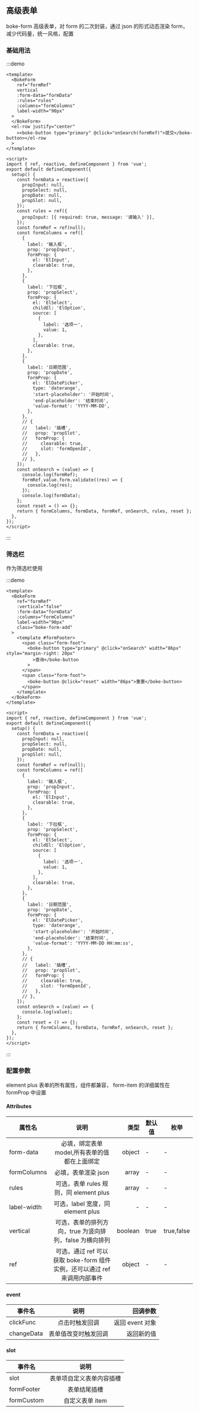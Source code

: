 ## 高级表单

boke-form 高级表单，对 form 的二次封装，通过 json 的形式动态渲染 form，减少代码量，统一风格，配置

### 基础用法

:::demo

```vue
<template>
  <BokeForm
    ref="formRef"
    vertical
    :form-data="formData"
    :rules="rules"
    :columns="formColumns"
    label-width="90px"
  >
  </BokeForm>
  <el-row justify="center"
    ><boke-button type="primary" @click="onSearch(formRef)">提交</boke-button></el-row
  >
</template>

<script>
import { ref, reactive, defineComponent } from 'vue';
export default defineComponent({
  setup() {
    const formData = reactive({
      propInput: null,
      propSelect: null,
      propDate: null,
      propSlot: null,
    });
    const rules = ref({
      propInput: [{ required: true, message: '请输入' }],
    });
    const formRef = ref(null);
    const formColumns = ref([
      {
        label: '输入框',
        prop: 'propInput',
        formProp: {
          el: 'ElInput',
          clearable: true,
        },
      },
      {
        label: '下拉框',
        prop: 'propSelect',
        formProp: {
          el: 'ElSelect',
          childEl: 'ElOption',
          source: [
            {
              label: '选项一',
              value: 1,
            },
          ],
          clearable: true,
        },
      },
      {
        label: '日期范围',
        prop: 'propDate',
        formProp: {
          el: 'ElDatePicker',
          type: 'daterange',
          'start-placeholder': '开始时间',
          'end-placeholder': '结束时间',
          'value-format': 'YYYY-MM-DD',
        },
      },
      // {
      //   label: '插槽',
      //   prop: 'propSlot',
      //   formProp: {
      //     clearable: true,
      //     slot: 'formOpenId',
      //   },
      // },
    ]);
    const onSearch = (value) => {
      console.log(formRef);
      formRef.value.form.validate((res) => {
        console.log(res);
      });
      console.log(formData);
    };
    const reset = () => {};
    return { formColumns, formData, formRef, onSearch, rules, reset };
  },
});
</script>
```

:::

### 筛选栏

作为筛选栏使用

:::demo

```vue
<template>
  <BokeForm
    ref="formRef"
    :vertical="false"
    :form-data="formData"
    :columns="formColumns"
    label-width="90px"
    class="boke-form-add"
  >
    <template #formFooter>
      <span class="form-foot">
        <boke-button type="primary" @click="onSearch" width="86px" style="margin-right: 20px"
          >查询</boke-button
        >
      </span>
      <span class="form-foot">
        <boke-button @click="reset" width="86px">重置</boke-button>
      </span>
    </template>
  </BokeForm>
</template>

<script>
import { ref, reactive, defineComponent } from 'vue';
export default defineComponent({
  setup() {
    const formData = reactive({
      propInput: null,
      propSelect: null,
      propDate: null,
      propSlot: null,
    });
    const formRef = ref(null);
    const formColumns = ref([
      {
        label: '输入框',
        prop: 'propInput',
        formProp: {
          el: 'ElInput',
          clearable: true,
        },
      },
      {
        label: '下拉框',
        prop: 'propSelect',
        formProp: {
          el: 'ElSelect',
          childEl: 'ElOption',
          source: [
            {
              label: '选项一',
              value: 1,
            },
          ],
          clearable: true,
        },
      },
      {
        label: '日期范围',
        prop: 'propDate',
        formProp: {
          el: 'ElDatePicker',
          type: 'daterange',
          'start-placeholder': '开始时间',
          'end-placeholder': '结束时间',
          'value-format': 'YYYY-MM-DD HH:mm:ss',
        },
      },
      // {
      //   label: '插槽',
      //   prop: 'propSlot',
      //   formProp: {
      //     clearable: true,
      //     slot: 'formOpenId',
      //   },
      // },
    ]);
    const onSearch = (value) => {
      console.log(value);
    };
    const reset = () => {};
    return { formColumns, formData, formRef, onSearch, reset };
  },
});
</script>
```

:::

### 配置参数

element plus 表单的所有属性，组件都兼容， form-item 的详细属性在 formProp 中设置

#### Attributes

| 属性名      |                                   说明                                    |    类型 | 默认值 | 枚举       |
| ----------- | :-----------------------------------------------------------------------: | ------: | ------ | ---------- |
| form-data   |               必填，绑定表单 model,所有表单的值都在上面绑定               |  object | -      | -          |
| formColumns |                            必填，表单渲染 json                            |   array | -      | -          |
| rules       |                  可选，表单 rules 规则，同 element plus                   |   array | -      | -          |
| label-width |                     可选，label 宽度，同 element plus                     |       - | -      | -          |
| vertical    |          可选，表单的排列方向，true 为竖向排列，false 为横向排列          | boolean | true   | true,false |
| ref         | 可选，通过 ref 可以获取 boke-form 组件实例，还可以通过 ref 来调用内部事件 |  object | -      | -          |

#### event

| 事件名     |         说明         |        回调参数 |
| ---------- | :------------------: | --------------: |
| clickFunc  |    点击时触发回调    | 返回 event 对象 |
| changeData | 表单值改变时触发回调 |      返回新的值 |

#### slot

| 事件名     |           说明           |
| ---------- | :----------------------: |
| slot       | 表单项自定义表单内容插槽 |
| formFooter |       表单结尾插槽       |
| formCustom |     自定义表单 item      |
